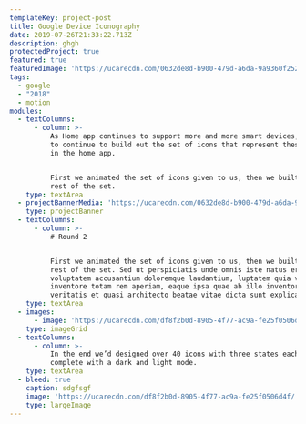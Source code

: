 ```yaml
---
templateKey: project-post
title: Google Device Iconography
date: 2019-07-26T21:33:22.713Z
description: ghgh
protectedProject: true
featured: true
featuredImage: 'https://ucarecdn.com/0632de8d-b900-479d-a6da-9a9360f252c7/'
tags:
  - google
  - "2018"
  - motion
modules:
  - textColumns:
      - column: >-
          As Home app continues to support more and more smart devices, we need
          to continue to build out the set of icons that represent these devices
          in the home app. 


          First we animated the set of icons given to us, then we built out the
          rest of the set.
    type: textArea
  - projectBannerMedia: 'https://ucarecdn.com/0632de8d-b900-479d-a6da-9a9360f252c7/'
    type: projectBanner
  - textColumns:
      - column: >-
          # Round 2


          First we animated the set of icons given to us, then we built out the
          rest of the set. Sed ut perspiciatis unde omnis iste natus error sit
          voluptatem accusantium doloremque laudantium, luptatem quia volupt
          inventore totam rem aperiam, eaque ipsa quae ab illo inventore
          veritatis et quasi architecto beatae vitae dicta sunt explicabo.
    type: textArea
  - images:
      - image: 'https://ucarecdn.com/df8f2b0d-8905-4f77-ac9a-fe25f0506d4f/'
    type: imageGrid
  - textColumns:
      - column: >-
          In the end we’d designed over 40 icons with three states each,
          complete with a dark and light mode.
    type: textArea
  - bleed: true
    caption: sdgfsgf
    image: 'https://ucarecdn.com/df8f2b0d-8905-4f77-ac9a-fe25f0506d4f/'
    type: largeImage
---
```

